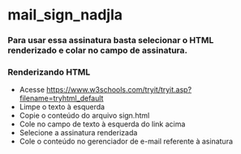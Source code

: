 # mail_sign_nadjla

### Para usar essa assinatura basta selecionar o HTML renderizado e colar no campo de assinatura.

### Renderizando HTML

- Acesse https://www.w3schools.com/tryit/tryit.asp?filename=tryhtml_default
- Limpe o texto à esquerda
- Copie o conteúdo do arquivo sign.html
- Cole no campo de texto à esquerda do link acima
- Selecione a assinatura renderizada
- Cole o conteúdo no gerenciador de e-mail referente à asinatura
